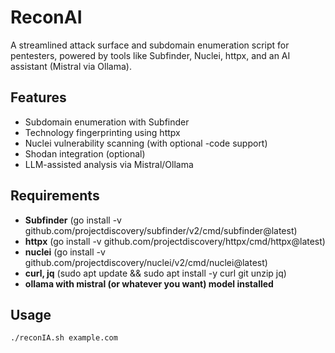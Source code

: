 # ReconAI

A streamlined attack surface and subdomain enumeration script for pentesters, powered by tools like Subfinder, Nuclei, httpx, and an AI assistant (Mistral via Ollama).

## Features

- Subdomain enumeration with Subfinder
- Technology fingerprinting using httpx
- Nuclei vulnerability scanning (with optional -code support)
- Shodan integration (optional)
- LLM-assisted analysis via Mistral/Ollama

## Requirements
- **Subfinder** (go install -v github.com/projectdiscovery/subfinder/v2/cmd/subfinder@latest)
- **httpx** (go install -v github.com/projectdiscovery/httpx/cmd/httpx@latest)
- **nuclei** (go install -v github.com/projectdiscovery/nuclei/v2/cmd/nuclei@latest)
- **curl, jq** (sudo apt update && sudo apt install -y curl git unzip jq)
- **ollama with mistral (or whatever you want) model installed**


## Usage

```bash
./reconIA.sh example.com
